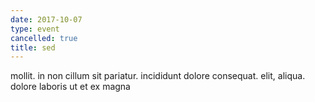 ```yaml
---
date: 2017-10-07
type: event
cancelled: true
title: sed
---
```

mollit. in non cillum sit pariatur. incididunt dolore consequat. elit, aliqua. dolore laboris ut et ex magna